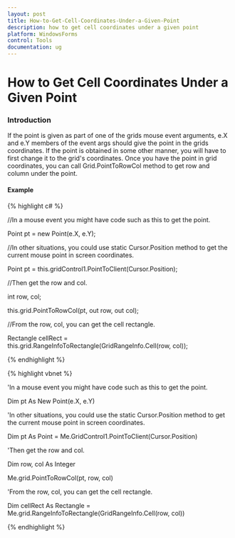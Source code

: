 ```yaml
---
layout: post
title: How-to-Get-Cell-Coordinates-Under-a-Given-Point
description: how to get cell coordinates under a given point
platform: WindowsForms
control: Tools
documentation: ug
---
```


# How to Get Cell Coordinates Under a Given Point

### Introduction

If the point is given as part of one of the grids mouse event arguments, e.X and e.Y members of the event args should give the point in the grids coordinates. If the point is obtained in some other manner, you will have to first change it to the grid's coordinates. Once you have the point in grid coordinates, you can call Grid.PointToRowCol method to get row and column under the point.

#### Example

{% highlight c# %}



//In a mouse event you might have code such as this to get the point.       

Point pt = new Point(e.X, e.Y);        

//In other situations, you could use static Cursor.Position method to get the current mouse point in screen coordinates.        

Point pt = this.gridControl1.PointToClient(Cursor.Position);        



//Then get the row and col.

int row, col; 

this.grid.PointToRowCol(pt, out row, out col);        



//From the row, col, you can get the cell rectangle.        

Rectangle cellRect = this.grid.RangeInfoToRectangle(GridRangeInfo.Cell(row, col));


{% endhighlight %}

{% highlight vbnet %}



'In a mouse event you might have code such as this to get the point.        

Dim pt As New Point(e.X, e.Y)



'In other situations, you could use the static Cursor.Position method to get the current mouse point in screen coordinates.        

Dim pt As Point = Me.GridControl1.PointToClient(Cursor.Position)



'Then get the row and col.        

Dim row, col As Integer

Me.grid.PointToRowCol(pt, row, col)



'From the row, col, you can get the cell rectangle.        

Dim cellRect As Rectangle = Me.grid.RangeInfoToRectangle(GridRangeInfo.Cell(row, col))



{% endhighlight %}
